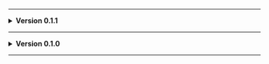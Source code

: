 
---

**<details><summary>Version 0.1.1</summary>**

 - Added JLL as a dependeny.
 
 </details>

---

**<details><summary>Version 0.1.0</summary>**

 - Initial standalone upload.
 
 </details>
 
---
